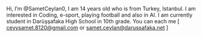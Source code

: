 Hi, I’m @SametCeylan0, I am 14 years old who is from Turkey, Istanbul.
I am interested in Coding, e-sport, playing football and also in AI. 
I am currently student in Darüşşafaka High School in 10th grade.
You can each me [ ceyysamet.8120@gmail.com or samet.ceylan@darussafaka.net ]
